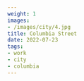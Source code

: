 ```yaml
---
weight: 1
images:
- /images/city/4.jpg
title: Columbia Street
date: 2022-07-23
tags:
- work
- city
- columbia
---
```

